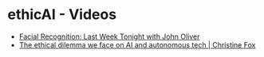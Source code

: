 # ethicAI - Videos

* [Facial Recognition: Last Week Tonight with John Oliver](https://www.youtube.com/watch?v=jZjmlJPJgug)
* [The ethical dilemma we face on AI and autonomous tech | Christine Fox ](https://www.youtube.com/watch?v=3oE88_6jAwc&feature=share)
